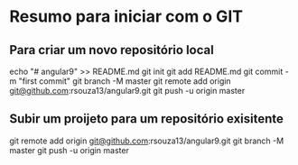 # Resumo para iniciar com o GIT

## Para criar um novo repositório local
echo "# angular9" >> README.md
git init
git add README.md
git commit -m "first commit"
git branch -M master
git remote add origin git@github.com:rsouza13/angular9.git
git push -u origin master

## Subir um proijeto para um repositório exisitente
git remote add origin git@github.com:rsouza13/angular9.git
git branch -M master
git push -u origin master
